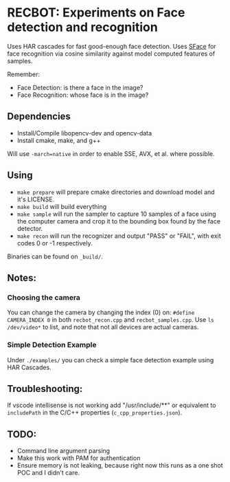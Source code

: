 # RECBOT: Experiments on Face detection and recognition 

Uses HAR cascades for fast good-enough face detection.
Uses [SFace](https://github.com/opencv/opencv_zoo/tree/main/models/face_recognition_sface) for face recognition via cosine similarity against model computed features of samples.

Remember:
- Face Detection: is there a face in the image?
- Face Recognition: whose face is in the image?

## Dependencies
- Install/Compile libopencv-dev and opencv-data
- Install cmake, make, and g++

Will use `-march=native` in order to enable SSE, AVX, et al. where possible.

## Using
- `make prepare` will prepare cmake directories and download model and it's LICENSE.
- `make build` will build everything
- `make sample` will run the sampler to capture 10 samples of a face using the computer camera and crop it to the bounding box found by the face detector.
- `make recon` will run the recognizer and output "PASS" or "FAIL", with exit codes 0 or -1 respectively.

Binaries can be found on `_build/`.

## Notes:

### Choosing the camera 
You can change the camera by changing the index (0) on:
`#define CAMERA_INDEX 0`
in both `recbot_recon.cpp` and `recbot_samples.cpp`. Use `ls /dev/video*` to list, and note that not all devices are actual cameras.

### Simple Detection Example
Under `./examples/` you can check a simple face detection example using HAR Cascades. 

## Troubleshooting:
If vscode intellisense is not working add "/usr/include/**" or equivalent to `includePath` in the C/C++ properties (`c_cpp_properties.json`).


## TODO:
- Command line argument parsing
- Make this work with PAM for authentication
- Ensure memory is not leaking, because right now this runs as a one shot POC and I didn't care.
